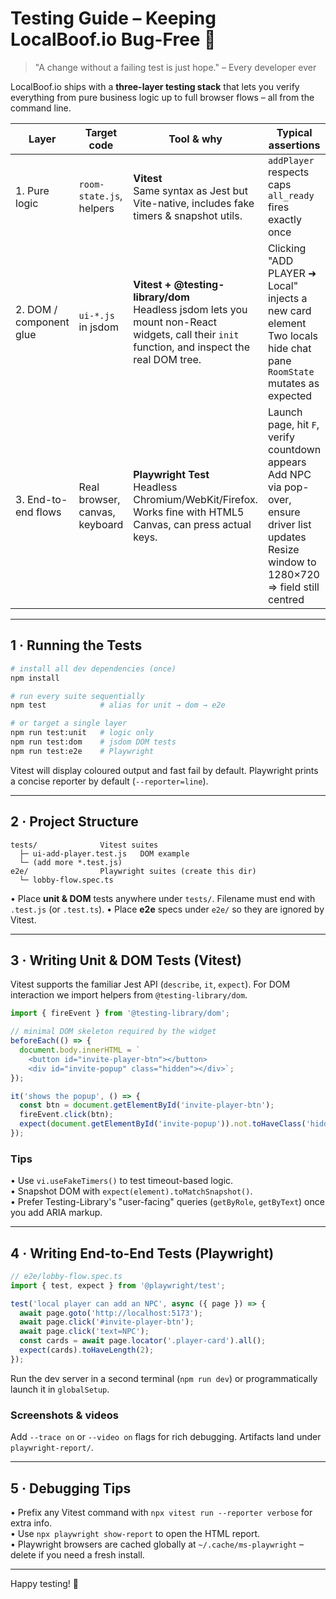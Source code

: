 # Testing Guide – Keeping LocalBoof.io Bug-Free 🚦

> "A change without a failing test is just hope." – Every developer ever

LocalBoof.io ships with a **three-layer testing stack** that lets you verify everything from pure business logic up to full browser flows – all from the command line.

| Layer | Target code | Tool & why | Typical assertions | Script |
| ----- | ----------- | ---------- | ------------------ | ------- |
| 1. Pure logic | `room-state.js`, helpers | **Vitest**<br/>Same syntax as Jest but Vite-native, includes fake timers & snapshot utils. | `addPlayer` respects caps<br/>`all_ready` fires exactly once | `npm run test:unit` |
| 2. DOM / component glue | `ui-*.js` in jsdom | **Vitest + @testing-library/dom**<br/>Headless jsdom lets you mount non-React widgets, call their `init` function, and inspect the real DOM tree. | Clicking "ADD PLAYER ➜ Local" injects a new card element<br/>Two locals hide chat pane<br/>`RoomState` mutates as expected | `npm run test:dom` |
| 3. End-to-end flows | Real browser, canvas, keyboard | **Playwright Test**<br/>Headless Chromium/WebKit/Firefox. Works fine with HTML5 Canvas, can press actual keys. | Launch page, hit `F`, verify countdown appears<br/>Add NPC via pop-over, ensure driver list updates<br/>Resize window to 1280×720 ⇒ field still centred | `npm run test:e2e` |

---

## 1 · Running the Tests

```bash
# install all dev dependencies (once)
npm install

# run every suite sequentially
npm test            # alias for unit → dom → e2e

# or target a single layer
npm run test:unit   # logic only
npm run test:dom    # jsdom DOM tests
npm run test:e2e    # Playwright
```

Vitest will display coloured output and fast fail by default. Playwright prints a concise reporter by default (`--reporter=line`).

---

## 2 · Project Structure

```
tests/              Vitest suites
  ├─ ui-add-player.test.js   DOM example
  └─ (add more *.test.js)
e2e/                Playwright suites (create this dir)
  └─ lobby-flow.spec.ts
```

• Place **unit & DOM** tests anywhere under `tests/`. Filename must end with `.test.js` (or `.test.ts`).
• Place **e2e** specs under `e2e/` so they are ignored by Vitest.

---

## 3 · Writing Unit & DOM Tests (Vitest)

Vitest supports the familiar Jest API (`describe`, `it`, `expect`). For DOM interaction we import helpers from `@testing-library/dom`.

```js
import { fireEvent } from '@testing-library/dom';

// minimal DOM skeleton required by the widget
beforeEach(() => {
  document.body.innerHTML = `
    <button id="invite-player-btn"></button>
    <div id="invite-popup" class="hidden"></div>`;
});

it('shows the popup', () => {
  const btn = document.getElementById('invite-player-btn');
  fireEvent.click(btn);
  expect(document.getElementById('invite-popup')).not.toHaveClass('hidden');
});
```

### Tips
• Use `vi.useFakeTimers()` to test timeout-based logic.<br/>
• Snapshot DOM with `expect(element).toMatchSnapshot()`.<br/>
• Prefer Testing-Library's "user-facing" queries (`getByRole`, `getByText`) once you add ARIA markup.

---

## 4 · Writing End-to-End Tests (Playwright)

```ts
// e2e/lobby-flow.spec.ts
import { test, expect } from '@playwright/test';

test('local player can add an NPC', async ({ page }) => {
  await page.goto('http://localhost:5173');
  await page.click('#invite-player-btn');
  await page.click('text=NPC');
  const cards = await page.locator('.player-card').all();
  expect(cards).toHaveLength(2);
});
```

Run the dev server in a second terminal (`npm run dev`) or programmatically launch it in `globalSetup`.

### Screenshots & videos
Add `--trace on` or `--video on` flags for rich debugging. Artifacts land under `playwright-report/`.

---

## 5 · Debugging Tips

• Prefix any Vitest command with `npx vitest run --reporter verbose` for extra info.<br/>
• Use `npx playwright show-report` to open the HTML report.<br/>
• Playwright browsers are cached globally at `~/.cache/ms-playwright` – delete if you need a fresh install.

---

Happy testing! 🧪 